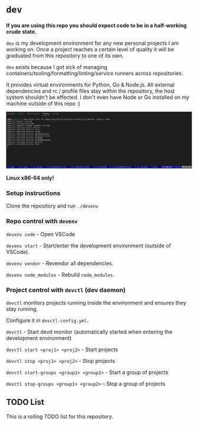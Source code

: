 # `dev`

**If you are using this repo you should expect code to be in a half-working crude state.**

`dev` is my development environment for any new personal projects I am working on.
Once a project reaches a certain level of quality it will be graduated from this repository to one of its own.

`dev` exists because I got sick of managing containers/tooling/formatting/linting/service runners across repositories.

It provides virtual environments for Python, Go & Node.js. All 
external dependencies and rc / profile files stay within the repository, the host system shouldn't be effected.
I don't even have Node or Go installed on my machine outside of this repo :)

![screenshot](./docs/README/screenshot.png)

**Linux x86-64 only!**

### Setup instructions

Clone the repository and run `./devenv`

### Repo control with `devenv`

`devenv code` - Open VSCode

`devenv start` - Start/enter the development environment (outside of VSCode).

`devenv vendor` - Revendor all dependencies.

`devenv node_modules` - Rebuild `node_modules`.

### Project control with `devctl` (dev daemon)

`devctl` monitors projects running inside the environment and ensures they stay running.

Configure it in `devctl-config.yml`.

`devctl` - Start devd monitor (automatically started when entering the development environment)

`devctl start <proj1> <proj2>` - Start projects

`devctl stop <proj1> <proj2>` - Stop projects

`devctl start-groups <group1> <group2>` - Start a group of projects

`devctl stop-groups <group1> <group2>` - Stop a group of projects

## TODO List

This is a rolling TODO list for this repository.

